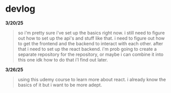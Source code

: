 # devlog
**3/20/25**

>so i'm pretty sure i've set up the basics right now. i still need to figure out how to set up the api's and stuff like that. i need to figure out how to get the frontend and the backend to interact with each other. after that i need to set up the react backend. i'm prob going to create a separate repository for the repository, or maybe i can combine it into this one idk how to do that i'l find out later.

**3/26/25**
>using this udemy course to learn more about react. i already know the basics of it but i want to be more adept.